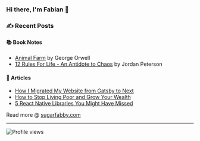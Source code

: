 ### Hi there, I'm Fabian 👋

### ✍️  Recent Posts
#### 📚  Book Notes
- [Animal Farm](https://sugarfabby.com/book-notes/animal-farm) by George Orwell
- [12 Rules For Life - An Antidote to Chaos](https://sugarfabby.com/book-notes/12-rules-for-life) by Jordan Peterson
#### 📰  Articles
- [How I Migrated My Website from Gatsby to Next](https://sugarfabby.com/blog/how-i-migrated-my-website-from-gatsby-to-next)
- [How to Stop Living Poor and Grow Your Wealth](https://sugarfabby.com/blog/how-to-stop-living-poor-and-grow-your-wealth)
- [5 React Native Libraries You Might Have Missed](https://sugarfabby.com/blog/5-react-native-libraries-you-might-have-missed)

Read more @ [sugarfabby.com](https://sugarfabby.com)

---
![Profile views](https://gpvc.arturio.dev/fabianlee1211)
